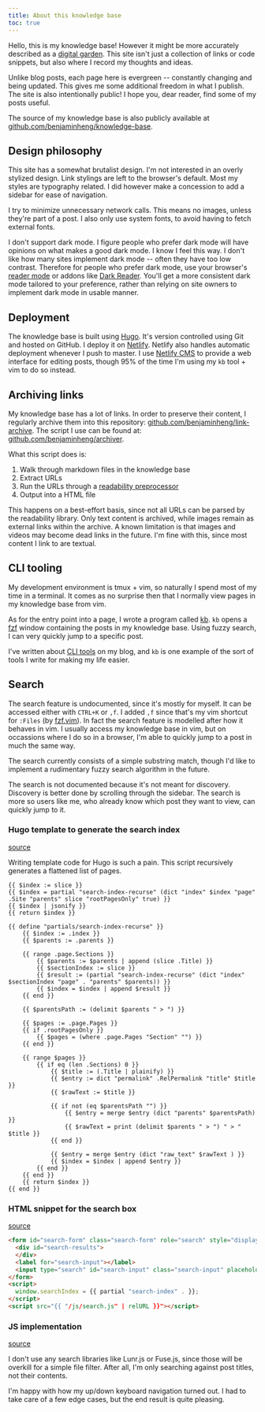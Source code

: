 ```yaml
---
title: About this knowledge base
toc: true
---
```


Hello, this is my knowledge base! However it might be more accurately described
as a [digital garden](https://nesslabs.com/digital-garden-set-up). This site
isn't just a collection of links or code snippets, but also where I record my
thoughts and ideas.

Unlike blog posts, each page here is evergreen -- constantly changing and being
updated. This gives me some additional freedom in what I publish. The site is
also intentionally public! I hope you, dear reader, find some of my posts
useful.

The source of my knowledge base is also publicly available at
[github.com/benjaminheng/knowledge-base](https://github.com/benjaminheng/knowledge-base).

## Design philosophy

This site has a somewhat brutalist design. I'm not interested in an overly
stylized design. Link stylings are left to the browser's default. Most my
styles are typography related. I did however make a concession to add a sidebar for
ease of navigation.

I try to minimize unnecessary network calls. This means no images, unless
they're part of a post. I also only use system fonts, to avoid having to fetch
external fonts.

I don't support dark mode. I figure people who prefer dark mode will have
opinions on what makes a good dark mode. I know I feel this way. I don't like
how many sites implement dark mode -- often they have too low contrast.
Therefore for people who prefer dark mode, use your browser's [reader
mode](https://support.mozilla.org/en-US/kb/firefox-reader-view-clutter-free-web-pages)
or addons like [Dark Reader](https://addons.mozilla.org/en-US/firefox/addon/darkreader/). You'll get
a more consistent dark mode tailored to your preference, rather than relying on
site owners to implement dark mode in usable manner.

## Deployment

The knowledge base is built using [Hugo](https://gohugo.io/). It's version
controlled using Git and hosted on GitHub. I deploy it on
[Netlify](https://www.netlify.com/). Netlify also handles automatic deployment
whenever I push to master. I use [Netlify CMS](https://www.netlifycms.org/) to
provide a web interface for editing posts, though 95% of the time I'm using my
`kb` tool + vim to do so instead.

## Archiving links

My knowledge base has a lot of links. In order to preserve their content, I
regularly archive them into this repository:
[github.com/benjaminheng/link-archive](https://github.com/benjaminheng/link-archive).
The script I use can be found at:
[github.com/benjaminheng/archiver](https://github.com/benjaminheng/archiver).

What this script does is:

1. Walk through markdown files in the knowledge base
2. Extract URLs
3. Run the URLs through a [readability preprocessor](https://github.com/mozilla/readability)
4. Output into a HTML file

This happens on a best-effort basis, since not all URLs can be parsed by the
readability library. Only text content is archived, while images remain as
external links within the archive. A known limitation is that images and videos
may become dead links in the future. I'm fine with this, since most content I
link to are textual.

## CLI tooling

My development environment is tmux + vim, so naturally I spend most of my time
in a terminal. It comes as no surprise then that I normally view pages in my
knowledge base from vim. 

As for the entry point into a page, I wrote a program called
[kb](https://github.com/benjaminheng/kb). `kb` opens a
[fzf](https://github.com/junegunn/fzf) window containing the posts in my
knowledge base. Using fuzzy search, I can very quickly jump to a specific post.

I've written about [CLI
tools](https://hbenjamin.com/post/build-cli-tools-for-common-tasks/) on my
blog, and `kb` is one example of the sort of tools I write for making my life
easier.

## Search

The search feature is undocumented, since it's mostly for myself. It can be
accessed either with `CTRL+K` or `,f`. I added `,f` since that's my vim
shortcut for `:Files` (by [fzf.vim](https://github.com/junegunn/fzf.vim)). In
fact the search feature is modelled after how it behaves in vim. I usually
access my knowledge base in vim, but on occassions where I do so in a browser,
I'm able to quickly jump to a post in much the same way.

The search currently consists of a simple substring match, though I'd like to
implement a rudimentary fuzzy search algorithm in the future.

The search is not documented because it's not meant for discovery. Discovery is
better done by scrolling through the sidebar. The search is more so users like
me, who already know which post they want to view, can quickly jump to it.

### Hugo template to generate the search index

[source](https://github.com/benjaminheng/knowledge-base/blob/368b77174b9b9dc18d2f9623f25803b5e98b92eb/layouts/partials/search-index)

Writing template code for Hugo is such a pain. This script recursively
generates a flattened list of pages.

```go-text-template
{{ $index := slice }}
{{ $index = partial "search-index-recurse" (dict "index" $index "page" .Site "parents" slice "rootPagesOnly" true) }}
{{ $index | jsonify }}
{{ return $index }}

{{ define "partials/search-index-recurse" }}
    {{ $index := .index }}
    {{ $parents := .parents }}

    {{ range .page.Sections }}
        {{ $parents := $parents | append (slice .Title) }}
        {{ $sectionIndex := slice }}
        {{ $result := (partial "search-index-recurse" (dict "index" $sectionIndex "page" . "parents" $parents)) }}
        {{ $index = $index | append $result }}
    {{ end }}

    {{ $parentsPath := (delimit $parents " > ") }}

    {{ $pages := .page.Pages }}
    {{ if .rootPagesOnly }}
        {{ $pages = (where .page.Pages "Section" "") }}
    {{ end }}

    {{ range $pages }}
        {{ if eq (len .Sections) 0 }}
            {{ $title := (.Title | plainify) }}
            {{ $entry := dict "permalink" .RelPermalink "title" $title }}
            {{ $rawText := $title }}

            {{ if not (eq $parentsPath "") }}
                {{ $entry = merge $entry (dict "parents" $parentsPath) }}
                {{ $rawText = print (delimit $parents " > ") " > " $title }}
            {{ end }}

            {{ $entry = merge $entry (dict "raw_text" $rawText ) }}
            {{ $index = $index | append $entry }}
        {{ end }}
    {{ end }}
    {{ return $index }}
{{ end }}
```

### HTML snippet for the search box

[source](https://github.com/benjaminheng/knowledge-base/blob/368b77174b9b9dc18d2f9623f25803b5e98b92eb/layouts/partials/search.html)

```html
<form id="search-form" class="search-form" role="search" style="display:none;" tabindex="0">
  <div id="search-results">
  </div>
  <label for="search-input"></label>
  <input type="search" id="search-input" class="search-input" placeholder="search" autocomplete="off">
</form>
<script>
  window.searchIndex = {{ partial "search-index" . }};
</script>
<script src="{{ "/js/search.js" | relURL }}"></script>
```

### JS implementation

[source](https://github.com/benjaminheng/knowledge-base/blob/368b77174b9b9dc18d2f9623f25803b5e98b92eb/static/js/search.js)

I don't use any search libraries like Lunr.js or Fuse.js, since those will be
overkill for a simple file filter. After all, I'm only searching against post
titles, not their contents.

I'm happy with how my up/down keyboard navigation turned out. I had to take
care of a few edge cases, but the end result is quite pleasing.
